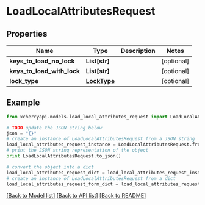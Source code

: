 # LoadLocalAttributesRequest


## Properties
Name | Type | Description | Notes
------------ | ------------- | ------------- | -------------
**keys_to_load_no_lock** | **List[str]** |  | [optional] 
**keys_to_load_with_lock** | **List[str]** |  | [optional] 
**lock_type** | [**LockType**](LockType.md) |  | [optional] 

## Example

```python
from xcherryapi.models.load_local_attributes_request import LoadLocalAttributesRequest

# TODO update the JSON string below
json = "{}"
# create an instance of LoadLocalAttributesRequest from a JSON string
load_local_attributes_request_instance = LoadLocalAttributesRequest.from_json(json)
# print the JSON string representation of the object
print LoadLocalAttributesRequest.to_json()

# convert the object into a dict
load_local_attributes_request_dict = load_local_attributes_request_instance.to_dict()
# create an instance of LoadLocalAttributesRequest from a dict
load_local_attributes_request_form_dict = load_local_attributes_request.from_dict(load_local_attributes_request_dict)
```
[[Back to Model list]](../README.md#documentation-for-models) [[Back to API list]](../README.md#documentation-for-api-endpoints) [[Back to README]](../README.md)


